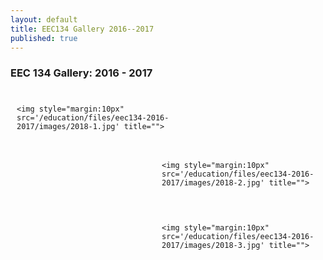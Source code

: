 ```yaml
---
layout: default
title: EEC134 Gallery 2016--2017
published: true
---
```


### EEC 134 Gallery: 2016 - 2017

<div style="float:left; margin:0px 0 0px 0; padding: 10px 10px 10px 10px; width:50%;">

	<img style="margin:10px" src='/education/files/eec134-2016-2017/images/2018-1.jpg' title="">

</div>

<div style="float:right; margin:0px 0 10px 0; padding: 10px 10px 10px 10px; width:50%;">

	<img style="margin:10px" src='/education/files/eec134-2016-2017/images/2018-2.jpg' title="">

</div>

<div style="float:right; margin:0px 0 10px 0; padding: 10px 10px 10px 10px; width:50%;">

	<img style="margin:10px" src='/education/files/eec134-2016-2017/images/2018-3.jpg' title="">

</div>
